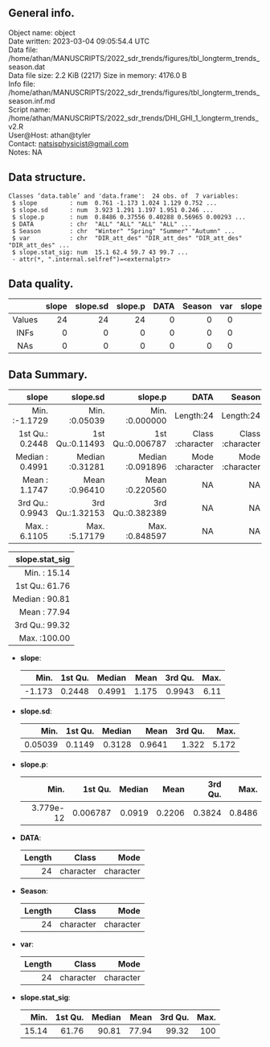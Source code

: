 <!-- This is a markdown file. -->


 General info.
---------------

Object name:    object      
Date written:   2023-03-04 09:05:54.4 UTC  
Data file:      /home/athan/MANUSCRIPTS/2022_sdr_trends/figures/tbl_longterm_trends_season.dat      
Data file size: 2.2 KiB (2217) 
Size in memory: 4176.0 B      
Info file:      /home/athan/MANUSCRIPTS/2022_sdr_trends/figures/tbl_longterm_trends_season.inf.md      
Script name:    /home/athan/MANUSCRIPTS/2022_sdr_trends/DHI_GHI_1_longterm_trends_v2.R      
User@Host:      athan@tyler   
Contact:        <natsisphysicist@gmail.com>      
Notes:          NA      


 Data structure.
-----------------

```
Classes ‘data.table’ and 'data.frame':	24 obs. of  7 variables:
 $ slope         : num  0.761 -1.173 1.024 1.129 0.752 ...
 $ slope.sd      : num  3.923 1.291 1.197 1.951 0.246 ...
 $ slope.p       : num  0.8486 0.37556 0.40288 0.56965 0.00293 ...
 $ DATA          : chr  "ALL" "ALL" "ALL" "ALL" ...
 $ Season        : chr  "Winter" "Spring" "Summer" "Autumn" ...
 $ var           : chr  "DIR_att_des" "DIR_att_des" "DIR_att_des" "DIR_att_des" ...
 $ slope.stat_sig: num  15.1 62.4 59.7 43 99.7 ...
 - attr(*, ".internal.selfref")=<externalptr> 
```


 Data quality.
---------------

| &nbsp; | slope | slope.sd | slope.p | DATA | Season | var | slope.stat_sig |
|:------:|------:|---------:|--------:|-----:|-------:|----:|---------------:|
| Values |    24 |       24 |      24 |    0 |      0 |   0 |             24 |
|  INFs  |     0 |        0 |       0 |    0 |      0 |   0 |              0 |
|  NAs   |     0 |        0 |       0 |    0 |      0 |   0 |              0 |


 Data Summary.
---------------

|           slope |        slope.sd |          slope.p |             DATA |           Season |              var |
|----------------:|----------------:|-----------------:|-----------------:|-----------------:|-----------------:|
| Min.   :-1.1729 | Min.   :0.05039 | Min.   :0.000000 |        Length:24 |        Length:24 |        Length:24 |
| 1st Qu.: 0.2448 | 1st Qu.:0.11493 | 1st Qu.:0.006787 | Class :character | Class :character | Class :character |
| Median : 0.4991 | Median :0.31281 | Median :0.091896 | Mode  :character | Mode  :character | Mode  :character |
| Mean   : 1.1747 | Mean   :0.96410 | Mean   :0.220560 |               NA |               NA |               NA |
| 3rd Qu.: 0.9943 | 3rd Qu.:1.32153 | 3rd Qu.:0.382389 |               NA |               NA |               NA |
| Max.   : 6.1105 | Max.   :5.17179 | Max.   :0.848597 |               NA |               NA |               NA |

 

| slope.stat_sig |
|---------------:|
| Min.   : 15.14 |
| 1st Qu.: 61.76 |
| Median : 90.81 |
| Mean   : 77.94 |
| 3rd Qu.: 99.32 |
| Max.   :100.00 |



  * **slope**:


    |   Min. | 1st Qu. | Median |  Mean | 3rd Qu. | Max. |
    |-------:|--------:|-------:|------:|--------:|-----:|
    | -1.173 |  0.2448 | 0.4991 | 1.175 |  0.9943 | 6.11 |

  * **slope.sd**:


    |    Min. | 1st Qu. | Median |   Mean | 3rd Qu. |  Max. |
    |--------:|--------:|-------:|-------:|--------:|------:|
    | 0.05039 |  0.1149 | 0.3128 | 0.9641 |   1.322 | 5.172 |

  * **slope.p**:


    |      Min. |  1st Qu. | Median |   Mean | 3rd Qu. |   Max. |
    |----------:|---------:|-------:|-------:|--------:|-------:|
    | 3.779e-12 | 0.006787 | 0.0919 | 0.2206 |  0.3824 | 0.8486 |

  * **DATA**:


    | Length |     Class |      Mode |
    |-------:|----------:|----------:|
    |     24 | character | character |

  * **Season**:


    | Length |     Class |      Mode |
    |-------:|----------:|----------:|
    |     24 | character | character |

  * **var**:


    | Length |     Class |      Mode |
    |-------:|----------:|----------:|
    |     24 | character | character |

  * **slope.stat_sig**:


    |  Min. | 1st Qu. | Median |  Mean | 3rd Qu. | Max. |
    |------:|--------:|-------:|------:|--------:|-----:|
    | 15.14 |   61.76 |  90.81 | 77.94 |   99.32 |  100 |


<!-- end of list -->



